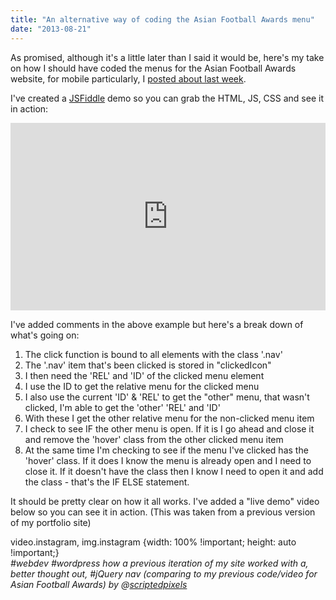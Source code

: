 ```yaml
---
title: "An alternative way of coding the Asian Football Awards menu"
date: "2013-08-21"
---
```


As promised, although it's a little later than I said it would be, here's my take on how I should have coded the menus for the Asian Football Awards website, for mobile particularly, I [posted about last week](/how-i-made-the-animated-menu-for-asian-football-awards/).

I've created a [JSFiddle](http://jsfiddle.net/scriptedpixels/LtCk7) demo so you can grab the HTML, JS, CSS and see it in action:

<iframe width="100%" height="300" src="http://jsfiddle.net/scriptedpixels/LtCk7/embedded/result,js,html,css/" allowfullscreen="allowfullscreen" frameborder="0"></iframe>

I've added comments in the above example but here's a break down of what's going on:

1. The click function is bound to all elements with the class '.nav'
2. The '.nav' item that's been clicked is stored in "clickedIcon"
3. I then need the 'REL' and 'ID' of the clicked menu element
4. I use the ID to get the relative menu for the clicked menu
5. I also use the current 'ID' & 'REL' to get the "other" menu, that wasn't clicked, I'm able to get the 'other' 'REL' and 'ID'
6. With these I get the other relative menu for the non-clicked menu item
7. I check to see IF the other menu is open. If it is I go ahead and close it and remove the 'hover' class from the other clicked menu item
8. At the same time I'm checking to see if the menu I've clicked has the 'hover' class. If it does I know the menu is already open and I need to close it. If it doesn't have the class then I know I need to open it and add the class - that's the IF ELSE statement.

It should be pretty clear on how it all works. I've added a "live demo" video below so you can see it in action. (This was taken from a previous version of my portfolio site)

video.instagram, img.instagram {width: 100% !important; height: auto !important;}   
_#webdev #wordpress how a previous iteration of my site worked with a, better thought out, #jQuery nav (comparing to my previous code/video for Asian Football Awards) by @[scriptedpixels](http://instagram.com/scriptedpixels)_
